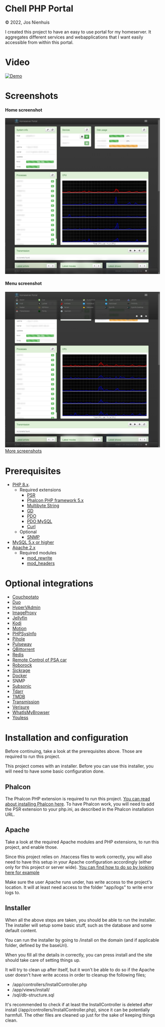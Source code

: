 Chell PHP Portal
================
&copy; 2022, Jos Nienhuis

I created this project to have an easy to use portal for my homeserver. 
It aggregates different services and webapplications that I want easily accessible from within this portal.

# Video

[![Demo](https://img.youtube.com/vi/IzuMtewr6gc/0.jpg)](https://www.youtube.com/watch?v=IzuMtewr6gc)

# Screenshots

#### Home screenshot
![Home](https://raw.githubusercontent.com/joszz/Chell-PHP-Portal/master/img/screenshots/desktop_home.png "Home")
#### Menu screenshot
![Menu](https://raw.githubusercontent.com/joszz/Chell-PHP-Portal/master/img/screenshots/desktop_menu.png "Menu")
[More screenshots](https://github.com/joszz/Chell-PHP-Portal/tree/master/img/screenshots)

# Prerequisites
- [PHP 8.x](http://www.php.net/).
  - Required extensions 
    - [PSR](https://github.com/jbboehr/php-psr)
    - [Phalcon PHP framework 5.x](https://phalconphp.com/)
    - [Multibyte String](https://www.php.net/manual/en/book.mbstring.php)
    - [GD](https://www.php.net/manual/en/book.image.php)
    - [PDO](https://www.php.net/manual/en/book.pdo.php)
    - [PDO MySQL](https://www.php.net/manual/en/ref.pdo-mysql.php)
    - [Curl](https://www.php.net/manual/en/book.curl.php)
  - Optional
    - [SNMP](https://www.php.net/manual/en/book.snmp.php)
- [MySQL 5.x or higher](https://www.mysql.com/)
- [Apache 2.x](https://httpd.apache.org/)
  - Required modules
    - [mod_rewrite](https://httpd.apache.org/docs/2.4/mod/mod_rewrite.html)
    - [mod_headers](https://httpd.apache.org/docs/current/mod/mod_headers.html)

# Optional integrations
- [Couchpotato](https://couchpota.to//)
- [Duo](https://duo.com/)
- [HyperVAdmin](https://github.com/joszz/HyperVAdmin)
- [ImageProxy](https://github.com/willnorris/imageproxy)
- [Jellyfin](https://jellyfin.org/)
- [Kodi](https://kodi.tv/)
- [Motion](https://motion-project.github.io/)
- [PHPSysInfo](http://phpsysinfo.github.io/phpsysinfo/)
- [Pihole](https://pi-hole.net/)
- [Pulseway](https://www.pulseway.com/)
- [QBittorrent](https://www.qbittorrent.org/)
- [Redis](https://redis.io/)
- [Remote Control of PSA car](https://github.com/flobz/psa_car_controller)
- [Roborock](https://github.com/rytilahti/python-miio)
- [Sickrage](https://sickrage.github.io/)
- [Docker](https://www.docker.com/)
- SNMP
- [Subsonic](http://www.subsonic.org/pages/index.jsp)
- [Tdarr](https://tdarr.io/)
- [TMDB](https://www.themoviedb.org/)
- [Transmission](https://www.transmissionbt.com/)
- [Verisure](https://github.com/persandstrom/python-verisure)
- [WhatIsMyBrowser](https://www.whatismybrowser.com/)
- [Youless](https://www.youless.nl/)

# Installation and configuration

Before continuing, take a look at the prerequisites above. Those are required to run this project.

This project comes with an installer. Before you can use this installer, you will need to have some basic configuration done.

## Phalcon

The Phalcon PHP extension is required to run this project. [You can read about installing Phalcon here](https://docs.phalcon.io/4.0/en/installation).
To have Phalcon work, you will need to add the PSR extension to your php.ini, as described in the Phalcon installation URL. 

## Apache
Take a look at the required Apache modules and PHP extensions, to run this project, and enable those.

Since this project relies on .htaccess files to work correctly, you will also need to have this setup in your Apache configuration accordingly 
(either only for this project or server wide). 
[You can find how to do so by looking here for example](https://www.linode.com/docs/web-servers/apache/how-to-set-up-htaccess-on-apache/)

Make sure the user Apache runs under, has write access to the project's location. It will at least need access to the folder "app/logs" 
to write error logs to.

## Installer

When all the above steps are taken, you should be able to run the installer.
The installer will setup some basic stuff, such as the database and some default content.

You can run the installer by going to /install on the domain (and if applicable folder, defined by the baseUri).

When you fill all the details in correctly, you can press install and the site should take care of setting things up.

It will try to clean up after itself, but it won't be able to do so if the Apache user doesn't have write access in order to cleanup the following files;
- /app/controllers/InstallController.php
- /app/views/install/
- /sql/db-structure.sql

It's recommended to check if at least the InstallController is deleted after install (/app/controllers/InstallController.php), since it can be potentially harmfull.
The other files are cleaned up just for the sake of keeping things clean.